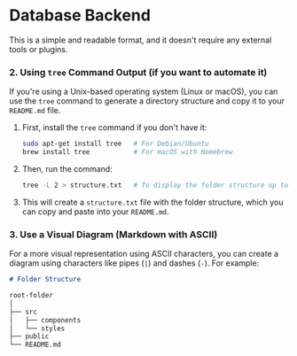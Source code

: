 # Database Backend

This is a simple and readable format, and it doesn't require any external tools or plugins.

### 2. **Using `tree` Command Output (if you want to automate it)**

If you're using a Unix-based operating system (Linux or macOS), you can use the `tree` command to generate a directory structure and copy it to your `README.md` file.

1. First, install the `tree` command if you don't have it:
    ```bash
    sudo apt-get install tree   # For Debian/Ubuntu
    brew install tree           # For macOS with Homebrew
    ```

2. Then, run the command:
    ```bash
    tree -L 2 > structure.txt   # To display the folder structure up to two levels deep
    ```

3. This will create a `structure.txt` file with the folder structure, which you can copy and paste into your `README.md`.

### 3. **Use a Visual Diagram (Markdown with ASCII)**

For a more visual representation using ASCII characters, you can create a diagram using characters like pipes (`|`) and dashes (`-`). For example:

```markdown
# Folder Structure

root-folder
│
├── src
│   ├── components
│   └── styles
├── public
└── README.md
